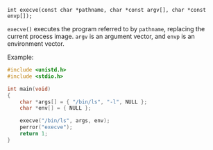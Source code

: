`int execve(const char *pathname, char *const argv[], char *const envp[]);`

`execve()` executes the program referred to by `pathname`, replacing the current process image. `argv` is an argument vector, and `envp` is an environment vector.

Example:
```c
#include <unistd.h>
#include <stdio.h>

int main(void)
{
    char *args[] = { "/bin/ls", "-l", NULL };
    char *env[] = { NULL };

    execve("/bin/ls", args, env);
    perror("execve");
    return 1;
}
```